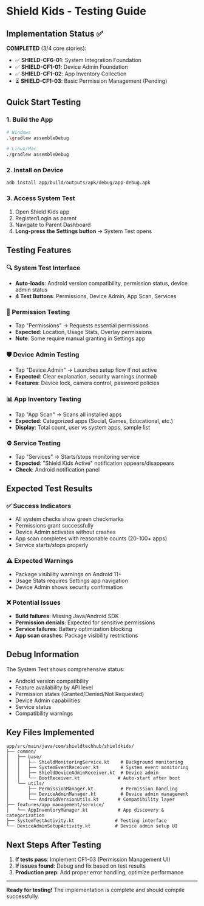 # Shield Kids - Testing Guide

## Implementation Status ✅

**COMPLETED** (3/4 core stories):
- ✅ **SHIELD-CF6-01**: System Integration Foundation
- ✅ **SHIELD-CF1-01**: Device Admin Foundation  
- ✅ **SHIELD-CF1-02**: App Inventory Collection
- ⏳ **SHIELD-CF1-03**: Basic Permission Management (Pending)

## Quick Start Testing

### 1. Build the App
```bash
# Windows
.\gradlew assembleDebug

# Linux/Mac  
./gradlew assembleDebug
```

### 2. Install on Device
```bash
adb install app/build/outputs/apk/debug/app-debug.apk
```

### 3. Access System Test
1. Open Shield Kids app
2. Register/Login as parent
3. Navigate to Parent Dashboard
4. **Long-press the Settings button** → System Test opens

## Testing Features

### 🔍 System Test Interface
- **Auto-loads**: Android version compatibility, permission status, device admin status
- **4 Test Buttons**: Permissions, Device Admin, App Scan, Services

### 📱 Permission Testing
- Tap "Permissions" → Requests essential permissions
- **Expected**: Location, Usage Stats, Overlay permissions
- **Note**: Some require manual granting in Settings app

### 🛡️ Device Admin Testing  
- Tap "Device Admin" → Launches setup flow if not active
- **Expected**: Clear explanation, security warnings (normal)
- **Features**: Device lock, camera control, password policies

### 📊 App Inventory Testing
- Tap "App Scan" → Scans all installed apps
- **Expected**: Categorized apps (Social, Games, Educational, etc.)
- **Display**: Total count, user vs system apps, sample list

### ⚙️ Service Testing
- Tap "Services" → Starts/stops monitoring service
- **Expected**: "Shield Kids Active" notification appears/disappears
- **Check**: Android notification panel

## Expected Test Results

### ✅ Success Indicators
- All system checks show green checkmarks  
- Permissions grant successfully
- Device Admin activates without crashes
- App scan completes with reasonable counts (20-100+ apps)
- Service starts/stops properly

### ⚠️ Expected Warnings
- Package visibility warnings on Android 11+
- Usage Stats requires Settings app navigation
- Device Admin shows security confirmation

### ❌ Potential Issues
- **Build failures**: Missing Java/Android SDK
- **Permission denials**: Expected for sensitive permissions  
- **Service failures**: Battery optimization blocking
- **App scan crashes**: Package visibility restrictions

## Debug Information

The System Test shows comprehensive status:
- Android version compatibility
- Feature availability by API level
- Permission states (Granted/Denied/Not Requested)
- Device Admin capabilities
- Service status
- Compatibility warnings

## Key Files Implemented

```
app/src/main/java/com/shieldtechhub/shieldkids/
├── common/
│   ├── base/
│   │   ├── ShieldMonitoringService.kt    # Background monitoring
│   │   ├── SystemEventReceiver.kt        # System event monitoring  
│   │   ├── ShieldDeviceAdminReceiver.kt  # Device admin
│   │   └── BootReceiver.kt              # Auto-start after boot
│   └── utils/
│       ├── PermissionManager.kt          # Permission handling
│       ├── DeviceAdminManager.kt         # Device admin management
│       └── AndroidVersionUtils.kt       # Compatibility layer
├── features/app_management/service/
│   └── AppInventoryManager.kt           # App discovery & categorization
├── SystemTestActivity.kt               # Testing interface
└── DeviceAdminSetupActivity.kt         # Device admin setup UI
```

## Next Steps After Testing

1. **If tests pass**: Implement CF1-03 (Permission Management UI)
2. **If issues found**: Debug and fix based on test results
3. **Production prep**: Add proper error handling, optimize performance

---
**Ready for testing!** The implementation is complete and should compile successfully.